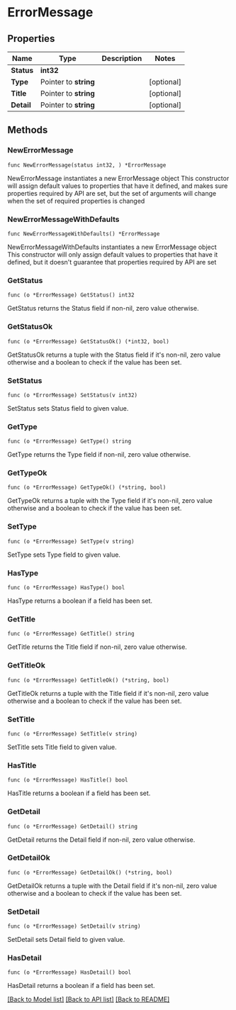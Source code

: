 # ErrorMessage

## Properties

Name | Type | Description | Notes
------------ | ------------- | ------------- | -------------
**Status** | **int32** |  | 
**Type** | Pointer to **string** |  | [optional] 
**Title** | Pointer to **string** |  | [optional] 
**Detail** | Pointer to **string** |  | [optional] 

## Methods

### NewErrorMessage

`func NewErrorMessage(status int32, ) *ErrorMessage`

NewErrorMessage instantiates a new ErrorMessage object
This constructor will assign default values to properties that have it defined,
and makes sure properties required by API are set, but the set of arguments
will change when the set of required properties is changed

### NewErrorMessageWithDefaults

`func NewErrorMessageWithDefaults() *ErrorMessage`

NewErrorMessageWithDefaults instantiates a new ErrorMessage object
This constructor will only assign default values to properties that have it defined,
but it doesn't guarantee that properties required by API are set

### GetStatus

`func (o *ErrorMessage) GetStatus() int32`

GetStatus returns the Status field if non-nil, zero value otherwise.

### GetStatusOk

`func (o *ErrorMessage) GetStatusOk() (*int32, bool)`

GetStatusOk returns a tuple with the Status field if it's non-nil, zero value otherwise
and a boolean to check if the value has been set.

### SetStatus

`func (o *ErrorMessage) SetStatus(v int32)`

SetStatus sets Status field to given value.


### GetType

`func (o *ErrorMessage) GetType() string`

GetType returns the Type field if non-nil, zero value otherwise.

### GetTypeOk

`func (o *ErrorMessage) GetTypeOk() (*string, bool)`

GetTypeOk returns a tuple with the Type field if it's non-nil, zero value otherwise
and a boolean to check if the value has been set.

### SetType

`func (o *ErrorMessage) SetType(v string)`

SetType sets Type field to given value.

### HasType

`func (o *ErrorMessage) HasType() bool`

HasType returns a boolean if a field has been set.

### GetTitle

`func (o *ErrorMessage) GetTitle() string`

GetTitle returns the Title field if non-nil, zero value otherwise.

### GetTitleOk

`func (o *ErrorMessage) GetTitleOk() (*string, bool)`

GetTitleOk returns a tuple with the Title field if it's non-nil, zero value otherwise
and a boolean to check if the value has been set.

### SetTitle

`func (o *ErrorMessage) SetTitle(v string)`

SetTitle sets Title field to given value.

### HasTitle

`func (o *ErrorMessage) HasTitle() bool`

HasTitle returns a boolean if a field has been set.

### GetDetail

`func (o *ErrorMessage) GetDetail() string`

GetDetail returns the Detail field if non-nil, zero value otherwise.

### GetDetailOk

`func (o *ErrorMessage) GetDetailOk() (*string, bool)`

GetDetailOk returns a tuple with the Detail field if it's non-nil, zero value otherwise
and a boolean to check if the value has been set.

### SetDetail

`func (o *ErrorMessage) SetDetail(v string)`

SetDetail sets Detail field to given value.

### HasDetail

`func (o *ErrorMessage) HasDetail() bool`

HasDetail returns a boolean if a field has been set.


[[Back to Model list]](../README.md#documentation-for-models) [[Back to API list]](../README.md#documentation-for-api-endpoints) [[Back to README]](../README.md)


